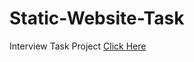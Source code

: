 # Static-Website-Task
Interview Task Project 
[Click Here](https://vanshul22.github.io/Static-Website/)
